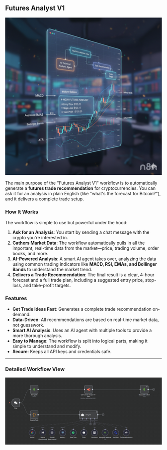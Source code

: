 ## Futures Analyst V1

![Futures Analyst V1 Workflow](Futures%20Analyst%20V1.png)

The main purpose of the "Futures Analyst V1" workflow is to automatically generate a **futures trade recommendation** for cryptocurrencies. You can ask it for an analysis in plain English (like "what's the forecast for Bitcoin?"), and it delivers a complete trade setup.

### How It Works

The workflow is simple to use but powerful under the hood:

1.  **Ask for an Analysis**: You start by sending a chat message with the crypto you're interested in.
2.  **Gathers Market Data**: The workflow automatically pulls in all the important, real-time data from the market—price, trading volume, order books, and more.
3.  **AI-Powered Analysis**: A smart AI agent takes over, analyzing the data using common trading indicators like **MACD, RSI, EMAs, and Bollinger Bands** to understand the market trend.
4.  **Delivers a Trade Recommendation**: The final result is a clear, 4-hour forecast and a full trade plan, including a suggested entry price, stop-loss, and take-profit targets.

### Features

*   **Get Trade Ideas Fast**: Generates a complete trade recommendation on-demand.
*   **Data-Driven**: All recommendations are based on real-time market data, not guesswork.
*   **Smart AI Analysis**: Uses an AI agent with multiple tools to provide a more thorough analysis.
*   **Easy to Manage**: The workflow is split into logical parts, making it simple to understand and modify.
*   **Secure**: Keeps all API keys and credentials safe.

---

### Detailed Workflow View

![Detailed Workflow](Futures%20Analyst%20V1%20-%20workflow.png)

